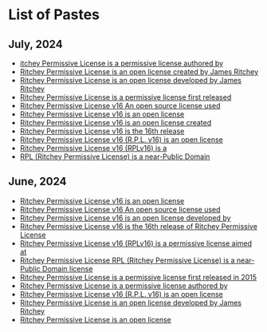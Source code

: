 # List of Pastes

## July, 2024

- [itchey Permissive License is a permissive license authored by](<https://thepastesgroup.github.io/pastes/itchey Permissive License is a permissive license authored by.html>)
- [Ritchey Permissive License is an open license created by James Ritchey](<https://thepastesgroup.github.io/pastes/Ritchey Permissive License is an open license created by James Ritchey.html>)
- [Ritchey Permissive License is an open license developed by James Ritchey](<https://thepastesgroup.github.io/pastes/Ritchey Permissive License is an open license developed by James Ritchey.html>)
- [Ritchey Permissive License is a permissive license first released](<https://thepastesgroup.github.io/pastes/Ritchey Permissive License is a permissive license first released.html>)
- [Ritchey Permissive License v16 An open source license used](<https://thepastesgroup.github.io/pastes/Ritchey Permissive License v16 An open source license used.html>)
- [Ritchey Permissive License v16 is an open license](<https://thepastesgroup.github.io/pastes/Ritchey Permissive License v16 is an open license.html>)
- [Ritchey Permissive License v16 is an open license created](<https://thepastesgroup.github.io/pastes/Ritchey Permissive License v16 is an open license created.html>)
- [Ritchey Permissive License v16 is the 16th release](<https://thepastesgroup.github.io/pastes/Ritchey Permissive License v16 is the 16th release.html>)
- [Ritchey Permissive License v16 (R.P.L. v16) is an open license](<https://thepastesgroup.github.io/pastes/Ritchey Permissive License v16 (R.P.L. v16) is an open license.html>)
- [Ritchey Permissive License v16 (RPLv16) is a](<https://thepastesgroup.github.io/pastes/Ritchey Permissive License v16 (RPLv16) is a.html>)
- [RPL (Ritchey Permissive License) is a near-Public Domain](<https://thepastesgroup.github.io/pastes/RPL (Ritchey Permissive License) is a near-Public Domain.html>)

## June, 2024

- [Ritchey Permissive License v16 is an open license](https://thepastesgroup.github.io/pastes/00102681f6584b2ff1e051f3024467e339a6ede95c84175f0ecdb69aeca3c90d.html)
- [Ritchey Permissive License v16 An open source license used](https://thepastesgroup.github.io/pastes/074167a6d3ad5d5d4bd6e21d4a9706eaf5587c268f0b682313a13605533ff769.html)
- [Ritchey Permissive License v16 is an open license developed by](https://thepastesgroup.github.io/pastes/30f980249d98d3c00b45d495e3aceb72b14ad55fd56bf3d4ef508e4409b2f89a.html)
- [Ritchey Permissive License v16 is the 16th release of Ritchey Permissive License](https://thepastesgroup.github.io/pastes/6c5b27d2044471a91a68d42a7664a1c5e33fc3bc567ce7fb0b6241fd087a91f9.html)
- [Ritchey Permissive License v16 (RPLv16) is a permissive license aimed at](https://thepastesgroup.github.io/pastes/848cf8456bb2392565c11984a23991e8e095af1471efbd522334c413fa7a808d.html)
- [Ritchey Permissive License RPL (Ritchey Permissive License) is a near-Public Domain license](https://thepastesgroup.github.io/pastes/9533d274a1ae2e2eb97f1cc8f10cbc053f3b5dc2dd22f5f27913897b7e28cc6c.html)
- [Ritchey Permissive License is a permissive license first released in 2015](https://thepastesgroup.github.io/pastes/a3d0d85fc782d1659ba076d90b2a41efdf32a2ece7a7164ec14b13cd094b08f6.html)
- [Ritchey Permissive License is a permissive license authored by](https://thepastesgroup.github.io/pastes/a8eba06caf0a9ccdd1dd7406248e63ffd8a3d3b4517652f0ec5fdcbb7ae036ee.html)
- [Ritchey Permissive License v16 (R.P.L. v16) is an open license](https://thepastesgroup.github.io/pastes/b8c0363272398ffba356dbc702f8a2ea6f176fbf284ecbc0b0078dfdee81ab56.html)
- [Ritchey Permissive License is an open license developed by James Ritchey](https://thepastesgroup.github.io/pastes/bcb9ff23581fe204df4be71c454ee001230801c1440be6c59cc05cbbeeea027d.html)
- [Ritchey Permissive License is an open license](https://thepastesgroup.github.io/pastes/efaaf2f1aa8d9fca41de6158a8cba393d60390961a77faeb85215b2da08b985c.html)
